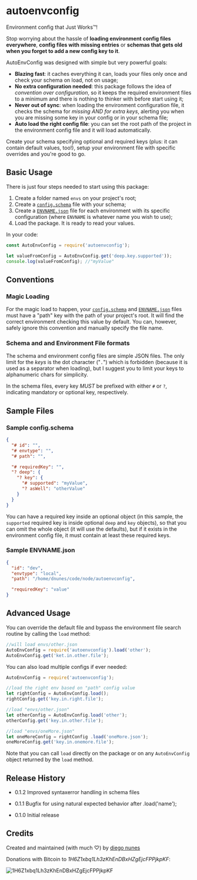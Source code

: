 autoenvconfig
============
Environment config that Just Works™!

Stop worrying about the hassle of **loading environment config files everywhere**, **config files with missing entries** or **schemas that gets old when you forget to add a new config key to it**.

AutoEnvConfig was designed with simple but very powerful goals:

* **Blazing fast**: it caches everything it can, loads your files only once and check your schema on load, not on usage;
* **No extra configuration needed**: this package follows the idea of _convention over configuration_, so it keeps the required environment files to a minimum and there is nothing to thinker with before start using it;
* **Never out of sync**: when loading the environment configuration file, it checks the schema for *missing AND for extra keys*, alerting you when you are missing some key in your config or in your schema file;
* **Auto load the right config file**: you can set the root path of the project in the environment config file and it will load automatically.

Create your schema specifying optional and required keys (plus: it can contain default values, too!), setup your environment file with specific overrides and you're good to go.


## <a id="basicusage">Basic Usage</a>

There is just four steps needed to start using this package:

1. Create a folder named `envs` on your project's root;
2. Create a [`config.schema`](#sampleschema) file with your schema;
3. Create a [`ENVNAME.json`](#sampleenv) file for each environment with its specific configuration (where `ENVNAME` is whatever name you wish to use);
4. Load the package. It is ready to read your values.

In your code:

```javascript
const AutoEnvConfig = require('autoenvconfig');

let valueFromConfig = AutoEnvConfig.get('deep.key.supported'));
console.log(valueFromConfig); //"myValue"
```

## <a id="conventions">Conventions</a>

### <a id="magicload">Magic Loading</a>

For the magic load to happen, your [`config.schema`](#sampleschema) and [`ENVNAME.json`](#sampleenv) files must have a "path" key with the path of your project's root. It will find the correct environment checking this value by default. You can, however, safely ignore this convention and manually specify the file name.

### <a id="magicload">Schema and and Environment File formats</a>
The schema and environment config files are simple JSON files. The only limit for the _keys_ is the dot character ("`.`") which is forbidden (because it is used as a separator when loading), but I suggest you to limit your keys to alphanumeric chars for simplicity.

In the schema files, every key _MUST_ be prefixed with either `#` or `?`, indicating mandatory or optional key, respectively.


## <a id="samples">Sample Files</a>

### <a id="sampleschema">Sample config.schema</a>
```json
{
  "# id": "",
  "# envtype": "",
  "# path": "",

  "# requiredKey": "",
  "? deep": {
    "? key": {
      "# supported": "myValue",
      "? asWell": "otherValue"
    }
  }
}
```

You can have a required key inside an optional object (in this sample, the `supported` required key is inside optional `deep` and `key` objects), so that you can omit the whole object (it will use the defaults), but if it exists in the environment config file, it must contain at least these required keys.

### <a id="sampleenv">Sample ENVNAME.json</a>
```json
{
  "id": "dev",
  "envtype": "local",
  "path": "/home/dnunes/code/node/autoenvconfig",

  "requiredKey": "value"
}
```



## <a id="advancedusage">Advanced Usage</a>

You can override the default file and bypass the environment file search routine by calling the `load` method:
```javascript
//will load envs/other.json
AutoEnvConfig = require('autoenvconfig').load('other');
AutoEnvConfig.get('ket.in.other.file');
```

You can also load multiple configs if ever needed:
```javascript
AutoEnvConfig = require('autoenvconfig');

//load the right env based on "path" config value
let rightConfig = AutoEnvConfig.load();
rightConfig.get('key.in.right.file');

//load "envs/other.json"
let otherConfig = AutoEnvConfig.load('other');
otherConfig.get('key.in.other.file');

//load "envs/oneMore.json"
let oneMoreConfig = rightConfig .load('oneMore.json');
oneMoreConfig.get('key.in.onemore.file');
```
Note that you can call `load` directly on the package or on any `AutoEnvConfig` object returned by the `load` method.


## <a id="releaseh">Release History</a>

* 0.1.2 Improved syntaxerror handling in schema files

* 0.1.1 Bugfix for using natural expected behavior after .load('name');

* 0.1.0 Initial release


## <a id="credits">Credits</a>

Created and maintained (with much ♡) by [diego nunes](http://dnunes.com)

Donations with Bitcoin to _1H6Z1xbq1Lh3zKhEnDBxHZgEjcFPPjkpKF_:

![1H6Z1xbq1Lh3zKhEnDBxHZgEjcFPPjkpKF](http://chart.apis.google.com/chart?cht=qr&chs=200x200&chl=bitcoin:1H6Z1xbq1Lh3zKhEnDBxHZgEjcFPPjkpKF)
